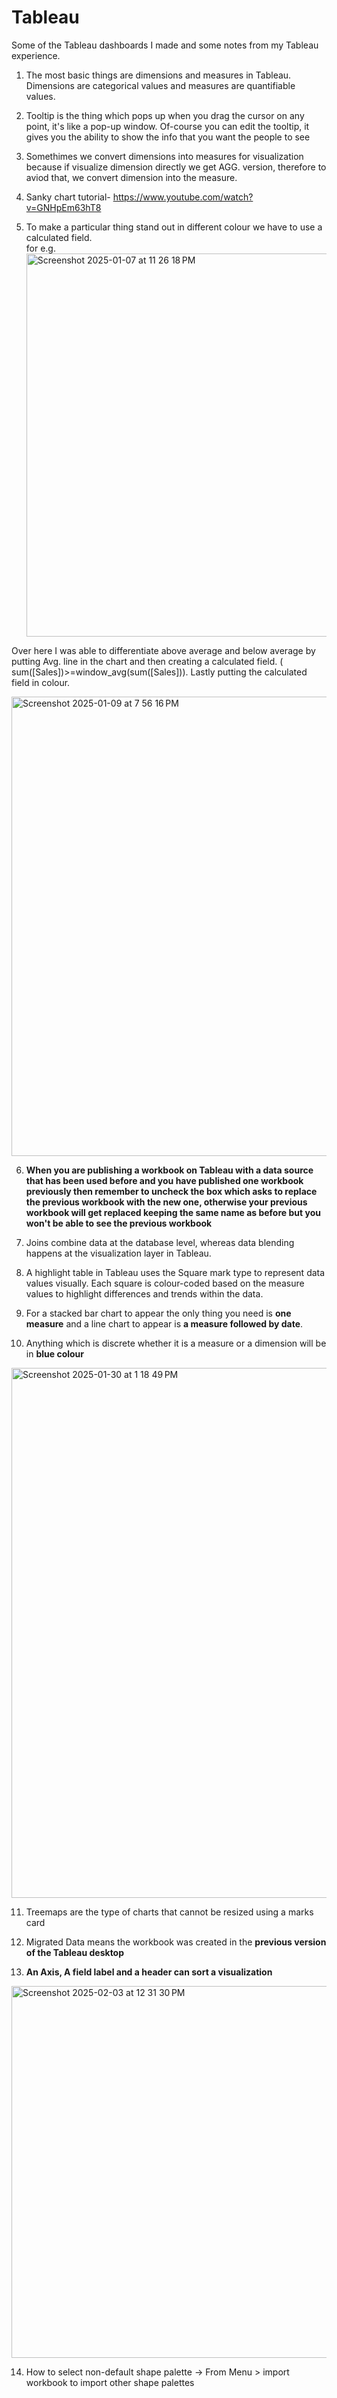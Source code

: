 # Tableau
Some of the Tableau dashboards I made and some notes from my Tableau experience.</br>

1. The most basic things are dimensions and measures in Tableau. Dimensions are categorical values and measures are quantifiable values.</br>
2. Tooltip is the thing which pops up when you drag the cursor on any point, it's like a pop-up window. Of-course you can edit the tooltip, it gives you the ability to show the info that you want the people to see</br> 

3. Somethimes we convert dimensions into measures for visualization because if visualize dimension directly we get AGG. version, therefore to aviod that, we convert dimension into the measure.</br>

4. Sanky chart tutorial- https://www.youtube.com/watch?v=GNHpEm63hT8</br>

5. To make a particular thing stand out in different colour we have to use a calculated field.</br>
   for e.g.
<img width="613" alt="Screenshot 2025-01-07 at 11 26 18 PM" src="https://github.com/user-attachments/assets/8f3f92b0-0620-4a68-ad03-1527b780e29d" /> </br>

Over here I was able to differentiate above average and below average by putting Avg. line in the chart and then creating a calculated field. ( sum([Sales])>=window_avg(sum([Sales])). Lastly putting the calculated field in colour.

<img width="735" alt="Screenshot 2025-01-09 at 7 56 16 PM" src="https://github.com/user-attachments/assets/a243b79f-7265-4287-981b-0c154b599165" />


6. **When you are publishing a workbook on Tableau with a data source that has been used before and you have published one workbook previously then remember to uncheck the box which asks to replace the previous workbook with the new one, otherwise your previous workbook will get replaced keeping the same name as before but you won't be able to see the previous workbook** </br>

7. Joins combine data at the database level, whereas data blending happens at the visualization layer in Tableau.

8. A highlight table in Tableau uses the Square mark type to represent data values visually. Each square is colour-coded based on the measure values to highlight differences and trends within the data.

9. For a stacked bar chart to appear the only thing you need is **one measure** and a line chart to appear is **a measure followed by date**.

10. Anything which is discrete whether it is a measure or a dimension will be in **blue colour**

 
<img width="848" alt="Screenshot 2025-01-30 at 1 18 49 PM" src="https://github.com/user-attachments/assets/50cb1909-b137-48ce-a831-79761f5085ca" />

11. Treemaps are the type of charts that cannot be resized using a marks card

12. Migrated Data means the workbook was created in the **previous version of the Tableau desktop**

13. **An Axis, A field label and a header can sort a visualization**

<img width="595" alt="Screenshot 2025-02-03 at 12 31 30 PM" src="https://github.com/user-attachments/assets/ec79644d-a11a-4cab-9519-517f44fbb76a" />

14. How to select non-default shape palette -> From Menu > import workbook to import other shape palettes

